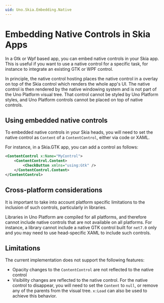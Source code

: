 ```yaml
---
uid: Uno.Skia.Embedding.Native
---
```


# Embedding Native Controls in Skia Apps

In a Gtk or Wpf based app, you can embed native controls in your Skia app. This is useful if you want to use a native control for a specific task, for instance to integrate an existing GTK or WPF control.

In principle, the native control hosting places the native control in a overlay on top of the Skia control which renders the whole app's UI. The native control is then rendered by the native windowing system and is not part of the Uno Platform visual tree. That control cannot be styled by Uno Platform styles, and Uno Platform controls cannot be placed on top of native controls.

## Using embedded native controls

To embedded native controls in your Skia heads, you will need to set the native control as `Content` of a `ContentControl`, either via code or XAML.

For instance, in a Skia.GTK app, you can add a control as follows:

```xml
<ContentControl x:Name="MyControl">
    <ContentControl.Content>
        <CheckButton xmlns="using:Gtk" />
    </ContentControl.Content>
</ContentControl>
```

## Cross-platform considerations

It is important to take into account platform specific limitations to the inclusion of such controls, particularly in libraries.

Libraries in Uno Platform are compiled for all platforms, and therefore cannot include native controls that are not available on all platforms. For instance, a library cannot include a native GTK control built for `net7.0` only and you may need to use head-specific XAML to include such controls.

## Limitations

The current implementation does not support the following features:
- Opacity changes to the `ContentControl` are not reflected to the native control
- Visibility changes are reflected to the native control. For the native control to disappear, you will need to set the `Content` to `null`, or remove any of the parents from the visual tree. `x:Load` can also be used to achieve this behavior.
